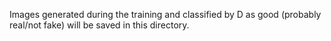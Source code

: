 Images generated during the training and classified by D as good (probably real/not fake) will be saved in this directory.
